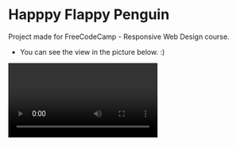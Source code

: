 # Happpy Flappy Penguin
 Project made for FreeCodeCamp - Responsive Web Design course.
 - You can see the view in the picture below. :)

 ![Screenshot](screenshots/penguin.mp4)